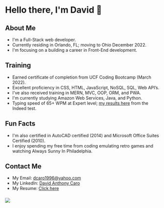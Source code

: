 # Hello there, I'm David 👋
## About Me
* I'm a Full-Stack web developer.
* Currently residing in Orlando, FL; moving to Ohio December 2022.
* I'm focusing on a building a career in Front-End development.

## Training
* Earned certificate of completion from UCF Coding Bootcamp (March 2022).
* Excellent proficiency in CSS, HTML, JavaScript, NoSQL, SQL, Web API’s.
* I've also received training in MERN, MVC, OOP, ORM, and PWA.
* I'm currently studying Amazon Web Services, Java, and Python.
* Typing speed of 65+ WPM at Expert level; <a href="https://bit.ly/347gwJF">my results here</a> from the Indeed test.

## Fun Facts
* I'm also certified in AutoCAD certified (2014) and Microsoft Office Suites Certified (2010).
* I enjoy spending my free time from coding emulating retro games and watching Always Sunny In Philadelphia.

## Contact Me
* My Email: <a href="mailto:dcaro1996@yahoo.com">dcaro1996@yahoo.com</a>
* My LinkedIn: <a href="https://bit.ly/3pZlT5B">David Anthony Caro</a>
* My Resume: <a href="https://bit.ly/3KiHDRm">Click here</a>

### <img src="https://i.imgur.com/YuWrIZa.gif"/>
